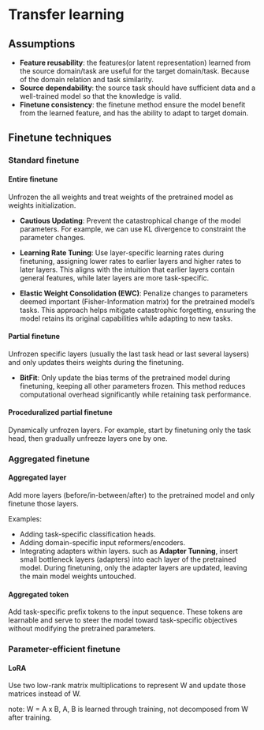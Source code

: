 # Transfer learning

## Assumptions
- **Feature reusability**:  the features(or latent representation) learned from the source domain/task are useful for the target domain/task. Because of the domain relation and task similarity. 
- **Source dependability**: the source task should have sufficient data and a well-trained model so that the knowledge is valid.
- **Finetune consistency**: the finetune method ensure the model benefit from the learned feature, and has the ability to adapt to target domain.  

## Finetune techniques

### Standard finetune

#### Entire finetune
Unfrozen the all weights and treat weights of the pretrained model as weights initialization.

- **Cautious Updating**:
  Prevent the catastrophical change of the model parameters. For example, we can use KL divergence to constraint the parameter changes.
  
- **Learning Rate Tuning**:
Use layer-specific learning rates during finetuning, assigning lower rates to earlier layers and higher rates to later layers. 
This aligns with the intuition that earlier layers contain general features, while later layers are more task-specific.
  
- **Elastic Weight Consolidation (EWC)**:
Penalize changes to parameters deemed important (Fisher-Information matrix) for the pretrained model’s tasks. 
This approach helps mitigate catastrophic forgetting, ensuring the model retains its original capabilities while adapting to new tasks. 

#### Partial finetune
Unfrozen specific layers (usually the last task head or last several laysers) and only updates theirs weights during the finetuning.

- **BitFit**:
Only update the bias terms of the pretrained model during finetuning, keeping all other parameters frozen. This method reduces computational overhead significantly while retaining task performance.


#### Proceduralized partial finetune
Dynamically unfrozen layers. For example, start by finetuning only the task head, then gradually unfreeze layers one by one. 

### Aggregated finetune

#### Aggregated layer
Add more layers (before/in-between/after) to the pretrained model and only finetune those layers.

Examples:
- Adding task-specific classification heads.
- Adding domain-specific input reformers/encoders.
- Integrating adapters within layers. such as **Adapter Tunning**, insert small bottleneck layers (adapters) into each layer of the pretrained model. During finetuning, only the adapter layers are updated, leaving the main model weights untouched.

#### Aggregated token
Add task-specific prefix tokens to the input sequence. 
These tokens are learnable and serve to steer the model toward task-specific objectives without modifying the pretrained parameters.

### Parameter-efficient finetune

#### LoRA
Use two low-rank matrix multiplications to represent W and update those matrices instead of W.

note: W = A x B, A, B is learned through training, not decomposed from W after training.

